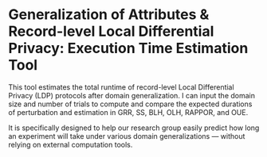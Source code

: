 # Generalization of Attributes & Record-level Local Differential Privacy: Execution Time Estimation Tool
This tool estimates the total runtime of record-level Local Differential Privacy (LDP) protocols after domain generalization. I can input the domain size and number of trials to compute and compare the expected durations of perturbation and estimation in GRR, SS, BLH, OLH, RAPPOR, and OUE.

It is specifically designed to help our research group easily predict how long an experiment will take under various domain generalizations — without relying on external computation tools.
